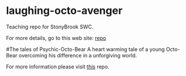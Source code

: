 laughing-octo-avenger
=====================

Teaching repo for StonyBrook SWC.

For more details, go to this web site: [repo](http://guyrt.github.io/2014-07-08-stonybrook/)

#The tales of Psychic-Octo-Bear
A heart warming tale of a young Octo-Bear overcoming his difference in a unforgiving world.

For more information please visit [this](https://github.com/dgasmith/psychic-octo-bear) repo.

